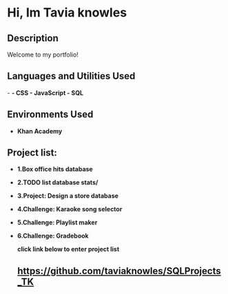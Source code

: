 <h1>Hi, Im Tavia knowles</h1>


<h2>Description</h2>
Welcome to my portfolio!
<br />


<h2>Languages and Utilities Used</h2>
- <b><HTML/b>
- <b>CSS</b>
- <b>JavaScript</b>
- <b>SQL</b> 


<h2>Environments Used </h2>

- <b>Khan Academy</b>

<h2>Project list:</h2>

- <b>1.Box office hits database</b>
- <b>2.TODO list database stats/</b>
- <b>3.Project: Design a store database</b>
- <b>4.Challenge: Karaoke song selector</b>
- <b>5.Challenge: Playlist maker</b>
- <b>6.Challenge: Gradebook</b>

  <b>click link below to enter project list</b>
  
  ## https://github.com/taviaknowles/SQLProjects_TK
